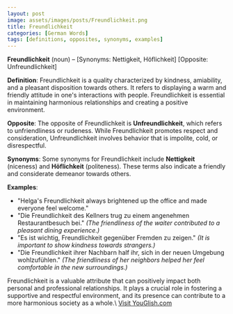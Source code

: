 ```yaml
---
layout: post
image: assets/images/posts/Freundlichkeit.png
title: Freundlichkeit
categories: [German Words]
tags: [definitions, opposites, synonyms, examples]
---
```


**Freundlichkeit** (noun) – [Synonyms: Nettigkeit, Höflichkeit] [Opposite: Unfreundlichkeit]

**Definition**:
Freundlichkeit is a quality characterized by kindness, amiability, and a pleasant disposition towards others. It refers to displaying a warm and friendly attitude in one's interactions with people. Freundlichkeit is essential in maintaining harmonious relationships and creating a positive environment.

**Opposite**: 
The opposite of Freundlichkeit is **Unfreundlichkeit**, which refers to unfriendliness or rudeness. While Freundlichkeit promotes respect and consideration, Unfreundlichkeit involves behavior that is impolite, cold, or disrespectful.

**Synonyms**:
Some synonyms for Freundlichkeit include **Nettigkeit** (niceness) and **Höflichkeit** (politeness). These terms also indicate a friendly and considerate demeanor towards others.

**Examples**:
- "Helga's Freundlichkeit always brightened up the office and made everyone feel welcome."
- "Die Freundlichkeit des Kellners trug zu einem angenehmen Restaurantbesuch bei." *(The friendliness of the waiter contributed to a pleasant dining experience.)*
- "Es ist wichtig, Freundlichkeit gegenüber Fremden zu zeigen." *(It is important to show kindness towards strangers.)*
- "Die Freundlichkeit ihrer Nachbarn half ihr, sich in der neuen Umgebung wohlzufühlen." *(The friendliness of her neighbors helped her feel comfortable in the new surroundings.)*

Freundlichkeit is a valuable attribute that can positively impact both personal and professional relationships. It plays a crucial role in fostering a supportive and respectful environment, and its presence can contribute to a more harmonious society as a whole.\ <a id="yg-widget-0" class="youglish-widget" data-query="Freundlichkeit" data-lang="german" data-components="8412" data-auto-start="0" data-bkg-color="theme_light" data-title="How%20to%20pronounce%20Freundlichkeit%20in%20German"  rel="nofollow" href="https://youglish.com">Visit YouGlish.com</a><script async src="https://youglish.com/public/emb/widget.js" charset="utf-8"></script>
